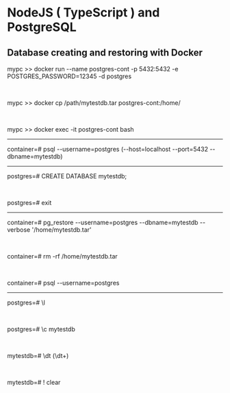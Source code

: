 # NodeJS ( TypeScript ) and PostgreSQL

## Database creating and restoring with Docker

mypc >> docker run --name postgres-cont -p 5432:5432 -e POSTGRES_PASSWORD=12345 -d postgres

<br/>

mypc >> docker cp /path/mytestdb.tar postgres-cont:/home/

<br/>

mypc >> docker exec -it postgres-cont bash

<hr/>

container=# psql --username=postgres (--host=localhost --port=5432 --dbname=mytestdb)

<hr/>

postgres=# CREATE DATABASE mytestdb;

<br/>

postgres=# exit

<hr/>

container=# pg_restore --username=postgres --dbname=mytestdb --verbose '/home/mytestdb.tar'

<br/>

container=# rm -rf /home/mytestdb.tar

<br/>

container=# psql --username=postgres

<hr/>

postgres=# \l

<br/>

postgres=# \c mytestdb

<br/>

mytestdb=# \dt (\dt+)

<br/>

mytestdb=# \! clear
